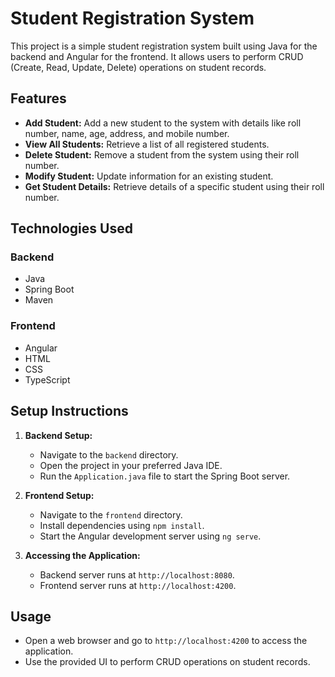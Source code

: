 # Student Registration System

This project is a simple student registration system built using Java for the backend and Angular for the frontend. It allows users to perform CRUD (Create, Read, Update, Delete) operations on student records.

## Features

- **Add Student:** Add a new student to the system with details like roll number, name, age, address, and mobile number.
- **View All Students:** Retrieve a list of all registered students.
- **Delete Student:** Remove a student from the system using their roll number.
- **Modify Student:** Update information for an existing student.
- **Get Student Details:** Retrieve details of a specific student using their roll number.

## Technologies Used

### Backend
- Java
- Spring Boot
- Maven

### Frontend
- Angular
- HTML
- CSS
- TypeScript

## Setup Instructions

1. **Backend Setup:**
   - Navigate to the `backend` directory.
   - Open the project in your preferred Java IDE.
   - Run the `Application.java` file to start the Spring Boot server.

2. **Frontend Setup:**
   - Navigate to the `frontend` directory.
   - Install dependencies using `npm install`.
   - Start the Angular development server using `ng serve`.

3. **Accessing the Application:**
   - Backend server runs at `http://localhost:8080`.
   - Frontend server runs at `http://localhost:4200`.

## Usage

- Open a web browser and go to `http://localhost:4200` to access the application.
- Use the provided UI to perform CRUD operations on student records.

